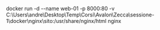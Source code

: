 

docker run -d --name web-01 -p 8000:80 -v C:\Users\andre\Desktop\Temp\Corsi\Avalon\Zecca\sessione-1\docker\nginx\sito:/usr/share/nginx/html nginx
